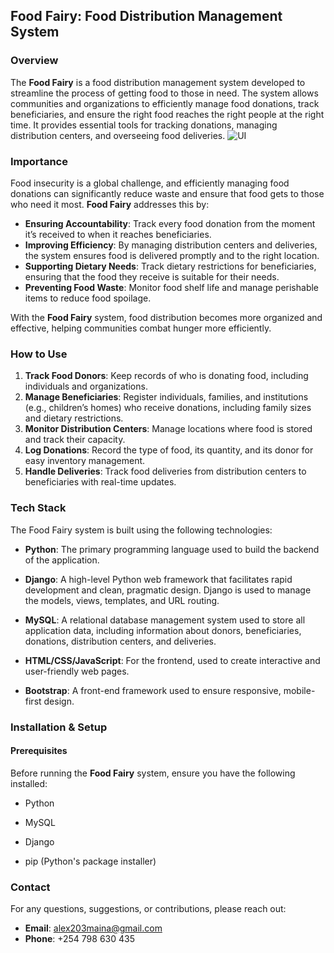 ## Food Fairy: Food Distribution Management System

### Overview
The **Food Fairy** is a food distribution management system developed to streamline the process of getting food to those in need. The system allows communities and organizations to efficiently manage food donations, track beneficiaries, and ensure the right food reaches the right people at the right time. It provides essential tools for tracking donations, managing distribution centers, and overseeing food deliveries.
![UI](/foodfairy//app/static/img/home.png)

### Importance
Food insecurity is a global challenge, and efficiently managing food donations can significantly reduce waste and ensure that food gets to those who need it most. **Food Fairy** addresses this by:
- **Ensuring Accountability**: Track every food donation from the moment it’s received to when it reaches beneficiaries.
- **Improving Efficiency**: By managing distribution centers and deliveries, the system ensures food is delivered promptly and to the right location.
- **Supporting Dietary Needs**: Track dietary restrictions for beneficiaries, ensuring that the food they receive is suitable for their needs.
- **Preventing Food Waste**: Monitor food shelf life and manage perishable items to reduce food spoilage.
  
With the **Food Fairy** system, food distribution becomes more organized and effective, helping communities combat hunger more efficiently.

### How to Use
1. **Track Food Donors**: Keep records of who is donating food, including individuals and organizations.
2. **Manage Beneficiaries**: Register individuals, families, and institutions (e.g., children’s homes) who receive donations, including family sizes and dietary restrictions.
3. **Monitor Distribution Centers**: Manage locations where food is stored and track their capacity.
4. **Log Donations**: Record the type of food, its quantity, and its donor for easy inventory management.
5. **Handle Deliveries**: Track food deliveries from distribution centers to beneficiaries with real-time updates.


### Tech Stack
The Food Fairy system is built using the following technologies:

- **Python**: The primary programming language used to build the backend of the application.

- **Django**: A high-level Python web framework that facilitates rapid development and clean, pragmatic design. Django is used to manage the models, views, templates, and URL routing.

- **MySQL**: A relational database management system used to store all application data, including information about donors, beneficiaries, donations, distribution centers, and deliveries.

- **HTML/CSS/JavaScript**: For the frontend, used to create interactive and user-friendly web pages.

- **Bootstrap**: A front-end framework used to ensure responsive, mobile-first design.

### Installation & Setup

#### Prerequisites

Before running the **Food Fairy** system, ensure you have the following installed:

- Python

- MySQL

- Django

- pip (Python's package installer)

### Contact
For any questions, suggestions, or contributions, please reach out:

- **Email**: alex203maina@gmail.com
- **Phone**: +254 798 630 435
<!-- - **Website**: www.foodfairy.org -->

